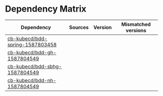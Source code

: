 # Dependency Matrix

Dependency | Sources | Version | Mismatched versions
---------- | ------- | ------- | -------------------
[cb-kubecd/bdd-spring-1587803458](https://github.com/cb-kubecd/bdd-spring-1587803458.git) |  | []() | 
[cb-kubecd/bdd-gh-1587804549](https://github.com/cb-kubecd/bdd-gh-1587804549.git) |  | []() | 
[cb-kubecd/bdd-sbhg-1587804549](https://github.com/cb-kubecd/bdd-sbhg-1587804549.git) |  | []() | 
[cb-kubecd/bdd-nh-1587804549](https://github.com/cb-kubecd/bdd-nh-1587804549.git) |  | []() | 
